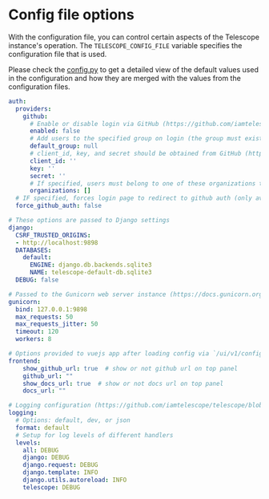# Config file options

With the configuration file, you can control certain aspects of the Telescope instance's operation.
The `TELESCOPE_CONFIG_FILE` variable specifies the configuration file that is used.

Please check the [config.py](https://github.com/iamtelescope/telescope/blob/main/backend/telescope/config.py) to get a detailed view of the default values used in the configuration and how they are merged with the values from the configuration files.

```yaml
auth:
  providers:
    github:
      # Enable or disable login via GitHub (https://github.com/iamtelescope/telescope/blob/main/backend/base/settings.py#L143-L154)
      enabled: false
      # Add users to the specified group on login (the group must exist)
      default_group: null
      # client_id, key, and secret should be obtained from GitHub (https://docs.allauth.org/en/dev/socialaccount/providers/github.html)
      client_id: ''
      key: ''
      secret: ''
      # If specified, users must belong to one of these organizations to log in.
      organizations: []
  # IF specified, forces login page to redirect to github auth (only available when github auth provider is enabled)
  force_github_auth: false

# These options are passed to Django settings
django:
  CSRF_TRUSTED_ORIGINS:
  - http://localhost:9898
  DATABASES:
    default:
      ENGINE: django.db.backends.sqlite3
      NAME: telescope-default-db.sqlite3
  DEBUG: false

# Passed to the Gunicorn web server instance (https://docs.gunicorn.org/en/latest/settings.html) (https://github.com/iamtelescope/telescope/blob/main/backend/app.py#L25)
gunicorn:
  bind: 127.0.0.1:9898
  max_requests: 50
  max_requests_jitter: 50
  timeout: 120
  workers: 8

# Options provided to vuejs app after loading config via `/ui/v1/config` handler
frontend:
    show_github_url: true  # show or not github url on top panel
    github_url: ""
    show_docs_url: true  # show or not docs url on top panel
    docs_url: ""

# Logging configuration (https://github.com/iamtelescope/telescope/blob/main/backend/telescope/log.py#L59)
logging:
  # Options: default, dev, or json
  format: default
  # Setup for log levels of different handlers
  levels:
    all: DEBUG
    django: DEBUG
    django.request: DEBUG
    django.template: INFO
    django.utils.autoreload: INFO
    telescope: DEBUG
```
